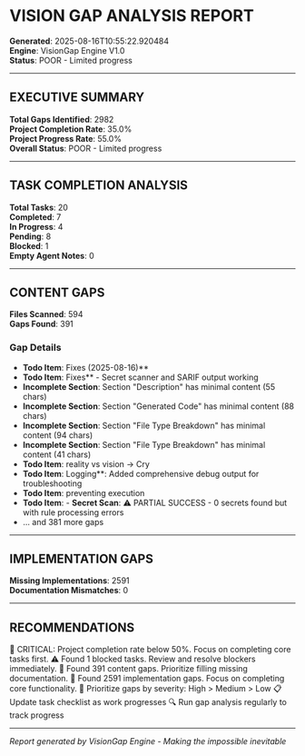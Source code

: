 # VISION GAP ANALYSIS REPORT

**Generated**: 2025-08-16T10:55:22.920484  
**Engine**: VisionGap Engine V1.0  
**Status**: POOR - Limited progress  

---

## EXECUTIVE SUMMARY

**Total Gaps Identified**: 2982  
**Project Completion Rate**: 35.0%  
**Project Progress Rate**: 55.0%  
**Overall Status**: POOR - Limited progress  

---

## TASK COMPLETION ANALYSIS

**Total Tasks**: 20  
**Completed**: 7  
**In Progress**: 4  
**Pending**: 8  
**Blocked**: 1  
**Empty Agent Notes**: 0  

---

## CONTENT GAPS

**Files Scanned**: 594  
**Gaps Found**: 391  

### Gap Details
- **Todo Item**: Fixes (2025-08-16)**
- **Todo Item**: Fixes** - Secret scanner and SARIF output working
- **Incomplete Section**: Section "Description" has minimal content (55 chars)
- **Incomplete Section**: Section "Generated Code" has minimal content (88 chars)
- **Incomplete Section**: Section "File Type Breakdown" has minimal content (94 chars)
- **Incomplete Section**: Section "File Type Breakdown" has minimal content (41 chars)
- **Todo Item**: reality vs vision -> Cry
- **Todo Item**: Logging**: Added comprehensive debug output for troubleshooting
- **Todo Item**: preventing execution
- **Todo Item**: - **Secret Scan**: ⚠️ PARTIAL SUCCESS - 0 secrets found but with rule processing errors
- ... and 381 more gaps

---
## IMPLEMENTATION GAPS

**Missing Implementations**: 2591  
**Documentation Mismatches**: 0  

---
## RECOMMENDATIONS

🚨 CRITICAL: Project completion rate below 50%. Focus on completing core tasks first.
⚠️ Found 1 blocked tasks. Review and resolve blockers immediately.
📄 Found 391 content gaps. Prioritize filling missing documentation.
🔧 Found 2591 implementation gaps. Focus on completing core functionality.
🎯 Prioritize gaps by severity: High > Medium > Low
📋 Update task checklist as work progresses
🔍 Run gap analysis regularly to track progress

---
*Report generated by VisionGap Engine - Making the impossible inevitable*